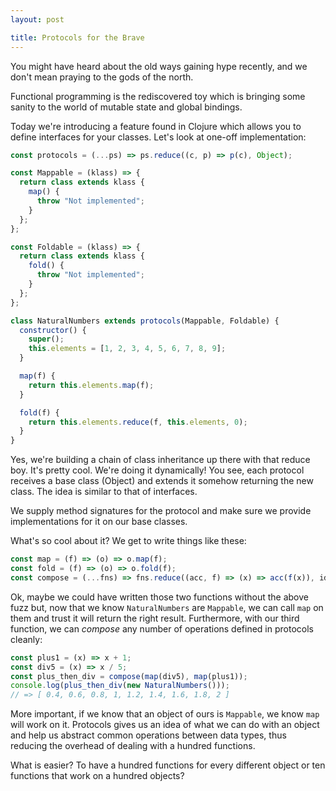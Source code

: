 ```yaml
---
layout: post

title: Protocols for the Brave
---
```


You might have heard about the old ways gaining hype recently, and we don't
mean praying to the gods of the north.

Functional programming is the rediscovered toy which is bringing some sanity
to the world of mutable state and global bindings.

Today we're introducing a feature found in Clojure which allows you to define
interfaces for your classes. Let's look at one-off implementation:

```javascript
const protocols = (...ps) => ps.reduce((c, p) => p(c), Object);

const Mappable = (klass) => {
  return class extends klass {
    map() {
      throw "Not implemented";
    }
  };
};

const Foldable = (klass) => {
  return class extends klass {
    fold() {
      throw "Not implemented";
    }
  };
};

class NaturalNumbers extends protocols(Mappable, Foldable) {
  constructor() {
    super();
    this.elements = [1, 2, 3, 4, 5, 6, 7, 8, 9];
  }

  map(f) {
    return this.elements.map(f);
  }

  fold(f) {
    return this.elements.reduce(f, this.elements, 0);
  }
}
```

Yes, we're building a chain of class inheritance up there with that reduce boy.
It's pretty cool. We're doing it dynamically! You see, each protocol receives
a base class (Object) and extends it somehow returning the new class. The idea
is similar to that of interfaces.

We supply method signatures for the protocol and make sure we provide
implementations for it on our base classes.

What's so cool about it? We get to write things like these:

```javascript
const map = (f) => (o) => o.map(f);
const fold = (f) => (o) => o.fold(f);
const compose = (...fns) => fns.reduce((acc, f) => (x) => acc(f(x)), id);
```

Ok, maybe we could have written those two functions without the above fuzz but,
now that we know `NaturalNumbers` are `Mappable`, we can call `map` on them
and trust it will return the right result. Furthermore, with our third function,
we can _compose_ any number of operations defined in protocols cleanly:

```javascript
const plus1 = (x) => x + 1;
const div5 = (x) => x / 5;
const plus_then_div = compose(map(div5), map(plus1));
console.log(plus_then_div(new NaturalNumbers()));
// => [ 0.4, 0.6, 0.8, 1, 1.2, 1.4, 1.6, 1.8, 2 ]
```

More important, if we know that an object of ours is `Mappable`, we know `map`
will work on it. Protocols gives us an idea of what we can do with an object and
help us abstract common operations between data types, thus reducing the
overhead of dealing with a hundred functions.

What is easier? To have a hundred functions for every different object or ten
functions that work on a hundred objects?
